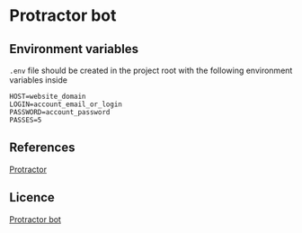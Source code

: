 # Protractor bot

## Environment variables

`.env` file should be created in the project root with the following environment variables inside

```
HOST=website_domain
LOGIN=account_email_or_login
PASSWORD=account_password
PASSES=5
```

## References

[Protractor](http://www.protractortest.org/#/api)

## Licence

[Protractor bot](LICENSE.md)
